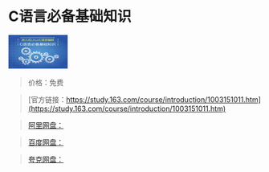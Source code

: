 # C语言必备基础知识

![img](../../../assets/study163/free/6631486679629932550.jpg)

> 价格：免费

> [官方链接：https://study.163.com/course/introduction/1003151011.htm](https://study.163.com/course/introduction/1003151011.htm)

> [阿里网盘：]()

> [百度网盘：]()

> [夸克网盘：]()
